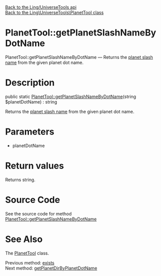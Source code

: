 [Back to the Ling/UniverseTools api](https://github.com/lingtalfi/UniverseTools/blob/master/doc/api/Ling/UniverseTools.md)<br>
[Back to the Ling\UniverseTools\PlanetTool class](https://github.com/lingtalfi/UniverseTools/blob/master/doc/api/Ling/UniverseTools/PlanetTool.md)


PlanetTool::getPlanetSlashNameByDotName
================



PlanetTool::getPlanetSlashNameByDotName — Returns the [planet slash name](https://github.com/karayabin/universe-snapshot#the-planet-slash-name) from the given planet dot name.




Description
================


public static [PlanetTool::getPlanetSlashNameByDotName](https://github.com/lingtalfi/UniverseTools/blob/master/doc/api/Ling/UniverseTools/PlanetTool/getPlanetSlashNameByDotName.md)(string $planetDotName) : string




Returns the [planet slash name](https://github.com/karayabin/universe-snapshot#the-planet-slash-name) from the given planet dot name.




Parameters
================


- planetDotName

    


Return values
================

Returns string.








Source Code
===========
See the source code for method [PlanetTool::getPlanetSlashNameByDotName](https://github.com/lingtalfi/UniverseTools/blob/master/PlanetTool.php#L69-L72)


See Also
================

The [PlanetTool](https://github.com/lingtalfi/UniverseTools/blob/master/doc/api/Ling/UniverseTools/PlanetTool.md) class.

Previous method: [exists](https://github.com/lingtalfi/UniverseTools/blob/master/doc/api/Ling/UniverseTools/PlanetTool/exists.md)<br>Next method: [getPlanetDirByPlanetDotName](https://github.com/lingtalfi/UniverseTools/blob/master/doc/api/Ling/UniverseTools/PlanetTool/getPlanetDirByPlanetDotName.md)<br>

